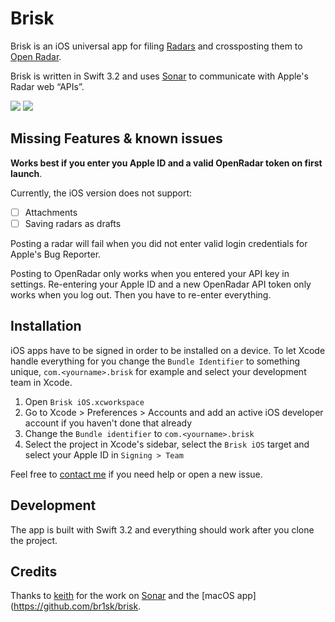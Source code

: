 
# Brisk

Brisk is an iOS universal app for filing [Radars](http://radar.apple.com/) and crossposting them to [Open Radar](http://www.openradar.me/).

Brisk is written in Swift 3.2 and uses [Sonar](https://github.com/br1sk/Sonar) to communicate with Apple's Radar web “APIs”.

![](https://github.com/florianbuerger/brisk-ios/blob/master/Resources/Screenshots/01-start.png)
![](https://github.com/florianbuerger/brisk-ios/blob/master/Resources/Screenshots/03-file.png)

## Missing Features & known issues

**Works best if you enter you Apple ID and a valid OpenRadar token on first launch**.

Currently, the iOS version does not support:

- [ ] Attachments
- [ ] Saving radars as drafts

Posting a radar will fail when you did not enter valid login credentials for Apple's Bug Reporter.

Posting to OpenRadar only works when you entered your API key in settings. Re-entering your Apple ID and a new OpenRadar API token only works when you log out. Then you have to re-enter everything.

## Installation

iOS apps have to be signed in order to be installed on a device. To let Xcode handle everything for you change the `Bundle Identifier` to something unique, `com.<yourname>.brisk` for example and select your development team in Xcode. 

1. Open `Brisk iOS.xcworkspace`
2. Go to Xcode > Preferences > Accounts and add an active iOS developer account if you haven't done that already
3. Change the `Bundle identifier` to `com.<yourname>.brisk` 
4. Select the project in Xcode's sidebar, select the `Brisk iOS` target and select your Apple ID in `Signing > Team`

Feel free to [contact me](mailto:hi@florianbuerger.com) if you need help or open a new issue.

## Development

The app is built with Swift 3.2 and everything should work after you clone the project.

## Credits

Thanks to [keith](https://github.com/keith) for the work on [Sonar](https://github.com/br1sk/Sonar) and the [macOS app](https://github.com/br1sk/brisk.
